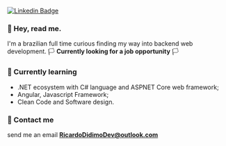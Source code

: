 
[![Linkedin Badge](https://img.shields.io/badge/-LinkedIn-blue?style=flat-square&logo=Linkedin&logoColor=white&link=https://www.linkedin.com/in/ricardo-didimo-558630209/)](https://www.linkedin.com/in/ricardo-didimo-558630209/)

### 👋 Hey, read me. 

I'm a brazilian full time curious finding my way into backend web development. 🏳️ **Currently looking for a job opportunity** 🏳️

### 📖 Currently learning

 - .NET ecosystem with C# language and ASPNET Core web framework;
 - Angular, Javascript Framework;
 - Clean Code and Software design.

<!-- ### 🔰 Currently working on -->

### 💬 Contact me 
send me an email **RicardoDidimoDev@outlook.com** 

